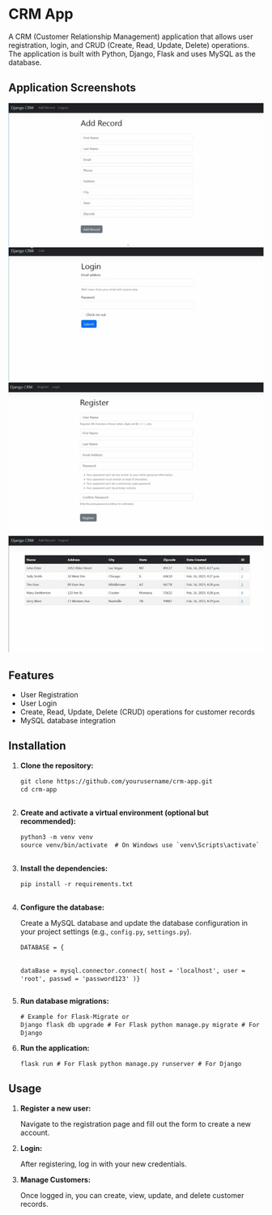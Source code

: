 <!DOCTYPE html>
<html>
<head>
</head>
<body>
    <h1>CRM App</h1>
    <p>A CRM (Customer Relationship Management) application that allows user registration, login, and CRUD (Create, Read, Update, Delete) operations. The application is built with Python, Django, Flask and uses MySQL as the database.</p>
   
<h2>Application Screenshots</h2>
<img src="pics todo CRM/add record.png" alt="Application Screenshot" width="600">
<img src="pics todo CRM/login.png" alt="Application Screenshot" width="600">
<img src="pics todo CRM/register.png" alt="Application Screenshot" width="600">
<img src="pics todo CRM/todolist.png" alt="Application Screenshot" width="600">

  <h2>Features</h2>
    <ul>
        <li>User Registration</li>
        <li>User Login</li>
        <li>Create, Read, Update, Delete (CRUD) operations for customer records</li>
        <li>MySQL database integration</li>
    </ul>

  <h2>Installation</h2>
    <ol>
        <li><b>Clone the repository:</b>
            <pre><code>git clone https://github.com/yourusername/crm-app.git
cd crm-app
            </code></pre>
        </li>
        <li><b>Create and activate a virtual environment (optional but recommended):</b>
            <pre><code>python3 -m venv venv
source venv/bin/activate  # On Windows use `venv\Scripts\activate`
            </code></pre>
        </li>
        <li><b>Install the dependencies:</b>
            <pre><code>pip install -r requirements.txt
            </code></pre>
        </li>
        <li><b>Configure the database:</b>
            <p>Create a MySQL database and update the database configuration in your project settings (e.g., <code>config.py</code>, <code>settings.py</code>).</p>
            <pre><code>DATABASE = {
    
dataBase = mysql.connector.connect(
	host = 'localhost',
	user = 'root',
	passwd = 'password123'
)}
            </code></pre>
        </li>
        <li><b>Run database migrations:</b>
            <pre><code># Example for Flask-Migrate or Django
flask db upgrade  # For Flask
python manage.py migrate  # For Django
            </code></pre>
        </li>
        <li><b>Run the application:</b>
            <pre><code>flask run  # For Flask
python manage.py runserver  # For Django
            </code></pre>
        </li>
    </ol>

  <h2>Usage</h2>
    <ol>
        <li><b>Register a new user:</b>
            <p>Navigate to the registration page and fill out the form to create a new account.</p>
        </li>
        <li><b>Login:</b>
            <p>After registering, log in with your new credentials.</p>
        </li>
        <li><b>Manage Customers:</b>
            <p>Once logged in, you can create, view, update, and delete customer records.</p>
        </li>
    </ol>
